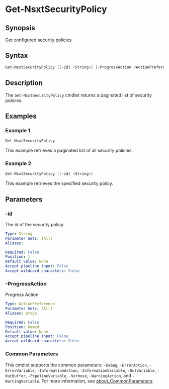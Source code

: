 # Get-NsxtSecurityPolicy

## Synopsis

Get configured security policies

## Syntax

```powershell
Get-NsxtSecurityPolicy [[-id] <String>] [-ProgressAction <ActionPreference>] [<CommonParameters>]
```

## Description

The `Get-NsxtSecurityPolicy` cmdlet returns a paginated list of security policies.

## Examples

### Example 1

```powershell
Get-NsxtSecurityPolicy
```

This example retrieves a paginated list of all security policies.

### Example 2

```powershell
Get-NsxtSecurityPolicy [[-id] <String>]
```

This example retrieves the specified security policy.

## Parameters

### -id

The id of the security policy.

```yaml
Type: String
Parameter Sets: (All)
Aliases:

Required: False
Position: 1
Default value: None
Accept pipeline input: False
Accept wildcard characters: False
```

### -ProgressAction

Progress Action

```yaml
Type: ActionPreference
Parameter Sets: (All)
Aliases: proga

Required: False
Position: Named
Default value: None
Accept pipeline input: False
Accept wildcard characters: False
```

### Common Parameters

This cmdlet supports the common parameters: `-Debug`, `-ErrorAction`, `-ErrorVariable`, `-InformationAction`, `-InformationVariable`, `-OutVariable`, `-OutBuffer`, `-PipelineVariable`, `-Verbose`, `-WarningAction`, and `-WarningVariable`. For more information, see [about_CommonParameters](http://go.microsoft.com/fwlink/?LinkID=113216).
